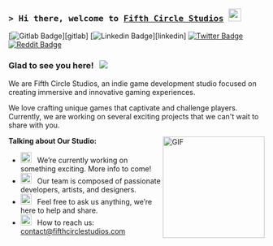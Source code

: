 <!-- List Of Websites-->
[twitter]: https://twitter.com/FifthCircleGames
[reddit]: https://www.reddit.com/user/FifthCircleStudios
[github]: https://github.com/fifthcirclestudios
[outlook]: mailto:contact@fifthcirclestudios.com
[paypal]: https://paypal.me/fifthcirclestudios

### <samp>&gt; Hi there, welcome to <a href="https://twitter.com/FifthCircleGames" target="_blank">Fifth Circle Studios</a> <img src="https://media.giphy.com/media/hvRJCLFzcasrR4ia7z/giphy.gif" width="25"> </samp>

[![Gitlab Badge](https://img.shields.io/badge/gitlab-orange?style=flat-square&logo=gitlab&logoColor=white)][gitlab]
[![Linkedin Badge](https://img.shields.io/badge/-LinkedIn-0a66c2?style=flat-square&logo=Linkedin&logoColor=white)][linkedin]
[![Twitter Badge](https://img.shields.io/badge/-Twitter-000000?style=flat-square&logo=X&logoColor=white)][twitter]
[![Reddit Badge](https://img.shields.io/badge/-Reddit-ff4500?style=flat-square&logo=reddit&logoColor=white)][reddit]

### Glad to see you here! &nbsp; ![](https://visitor-badge.laobi.icu/badge?page_id=fifth-circle-studios)

We are Fifth Circle Studios, an indie game development studio focused on creating immersive and innovative gaming experiences.

We love crafting unique games that captivate and challenge players. Currently, we are working on several exciting projects that we can't wait to share with you.

<img align="right" alt="GIF" src="https://i.giphy.com/media/v1.Y2lkPTc5MGI3NjExcHg0cDNjeWljNGR6cjQ3ZHZ6d3VieDM2Znh5NnF6NzFycmxzbXA2dSZlcD12MV9pbnRlcm5hbF9naWZfYnlfaWQmY3Q9Zw/ejm8tkFonl8o8/giphy.gif" height="200" />

**Talking about Our Studio:**

- <img src="https://github.com/Gapur/Gapur/blob/main/assets/developer.gif?raw=true" width="21" />&nbsp;&nbsp; We’re currently working on something exciting. More info to come!
- <img src="https://github.com/Gapur/Gapur/blob/main/assets/lightning.gif?raw=true" width="21" />&nbsp;&nbsp; Our team is composed of passionate developers, artists, and designers.
- <img src="https://github.com/Gapur/Gapur/blob/main/assets/message.gif?raw=true" width="21" />&nbsp;&nbsp; Feel free to ask us anything, we’re here to help and share.
- <img src="https://github.com/Gapur/Gapur/blob/main/assets/letterbox.gif?raw=true" width="21" />&nbsp;&nbsp; How to reach us: [contact@fifthcirclestudios.com][outlook]

</br>
